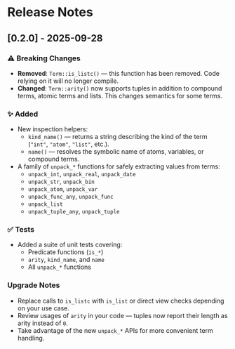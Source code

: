 # Release Notes

## [0.2.0] - 2025-09-28

### ⚠️  Breaking Changes
- **Removed**: `Term::is_listc()` — this function has been removed. Code relying on it will no longer compile.
- **Changed**: `Term::arity()` now supports tuples in addition to compound terms, atomic terms and lists. This changes semantics for some terms.

### ✨ Added
- New inspection helpers:
  - `kind_name()` — returns a string describing the kind of the term (`"int"`, `"atom"`, `"list"`, etc.).
  - `name()` — resolves the symbolic name of atoms, variables, or compound terms.
- A family of `unpack_*` functions for safely extracting values from terms:
  - `unpack_int`, `unpack_real`, `unpack_date`
  - `unpack_str`, `unpack_bin`
  - `unpack_atom`, `unpack_var`
  - `unpack_func_any`, `unpack_func`
  - `unpack_list`
  - `unpack_tuple_any`, `unpack_tuple`

### ✅ Tests
- Added a suite of unit tests covering:
  - Predicate functions (`is_*`)
  - `arity`, `kind_name`, and `name`
  - All `unpack_*` functions

### Upgrade Notes
- Replace calls to `is_listc` with `is_list` or direct view checks depending on your use case.
- Review usages of `arity` in your code — tuples now report their length as arity instead of `0`.
- Take advantage of the new `unpack_*` APIs for more convenient term handling.

